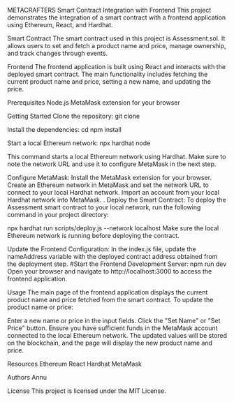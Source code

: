 METACRAFTERS
Smart Contract Integration with Frontend
This project demonstrates the integration of a smart contract with a frontend application using Ethereum, React, and Hardhat.

Smart Contract
The smart contract used in this project is Assessment.sol. It allows users to set and fetch a product name and price, manage ownership, and track changes through events.

Frontend
The frontend application is built using React and interacts with the deployed smart contract. The main functionality includes fetching the current product name and price, setting a new name, and updating the price.

Prerequisites
Node.js
MetaMask extension for your browser

Getting Started
Clone the repository: git clone

Install the dependencies:
cd npm install

Start a local Ethereum network:
npx hardhat node

This command starts a local Ethereum network using Hardhat. Make sure to note the network URL and use it to configure MetaMask in the next step.

Configure MetaMask:
Install the MetaMask extension for your browser. Create an Ethereum network in MetaMask and set the network URL to connect to your local Hardhat network.
Import an account from your local Hardhat network into MetaMask. .
Deploy the Smart Contract:
To deploy the Assessment smart contract to your local network, run the following command in your project directory:

npx hardhat run scripts/deploy.js --network localhost
Make sure the local Ethereum network is running before deploying the contract.

Update the Frontend Configuration:
In the index.js file, update the nameAddress variable with the deployed contract address obtained from the deployment step.
#Start the Frontend Development Server:
npm run dev
Open your browser and navigate to http://localhost:3000 to access the frontend application.

Usage
The main page of the frontend application displays the current product name and price fetched from the smart contract. To update the product name or price:

Enter a new name or price in the input fields.
Click the "Set Name" or "Set Price" button.
Ensure you have sufficient funds in the MetaMask account connected to the local Ethereum network. The updated values will be stored on the blockchain, and the page will display the new product name and price.

Resources
Ethereum
React
Hardhat
MetaMask

Authors
Annu

License
This project is licensed under the MIT License.
